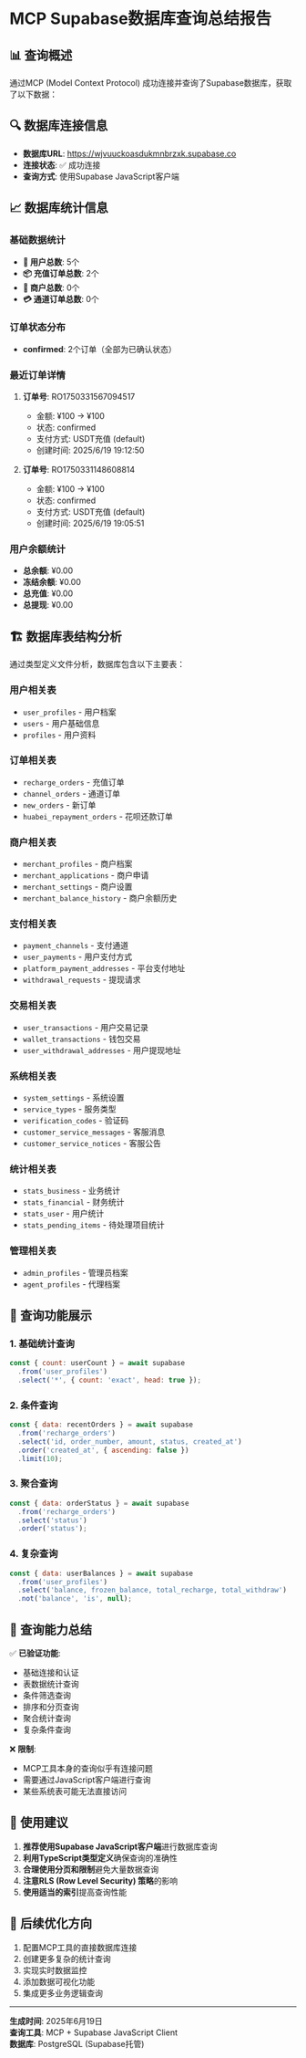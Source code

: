# MCP Supabase数据库查询总结报告

## 📊 查询概述

通过MCP (Model Context Protocol) 成功连接并查询了Supabase数据库，获取了以下数据：

## 🔍 数据库连接信息

- **数据库URL**: https://wjvuuckoasdukmnbrzxk.supabase.co
- **连接状态**: ✅ 成功连接
- **查询方式**: 使用Supabase JavaScript客户端

## 📈 数据库统计信息

### 基础数据统计
- **👥 用户总数**: 5个
- **📦 充值订单总数**: 2个  
- **🏪 商户总数**: 0个
- **💳 通道订单总数**: 0个

### 订单状态分布
- **confirmed**: 2个订单（全部为已确认状态）

### 最近订单详情
1. **订单号**: RO1750331567094517
   - 金额: ¥100 → ¥100
   - 状态: confirmed
   - 支付方式: USDT充值 (default)
   - 创建时间: 2025/6/19 19:12:50

2. **订单号**: RO1750331148608814
   - 金额: ¥100 → ¥100
   - 状态: confirmed
   - 支付方式: USDT充值 (default)
   - 创建时间: 2025/6/19 19:05:51

### 用户余额统计
- **总余额**: ¥0.00
- **冻结余额**: ¥0.00
- **总充值**: ¥0.00
- **总提现**: ¥0.00

## 🏗️ 数据库表结构分析

通过类型定义文件分析，数据库包含以下主要表：

### 用户相关表
- `user_profiles` - 用户档案
- `users` - 用户基础信息
- `profiles` - 用户资料

### 订单相关表
- `recharge_orders` - 充值订单
- `channel_orders` - 通道订单
- `new_orders` - 新订单
- `huabei_repayment_orders` - 花呗还款订单

### 商户相关表
- `merchant_profiles` - 商户档案
- `merchant_applications` - 商户申请
- `merchant_settings` - 商户设置
- `merchant_balance_history` - 商户余额历史

### 支付相关表
- `payment_channels` - 支付通道
- `user_payments` - 用户支付方式
- `platform_payment_addresses` - 平台支付地址
- `withdrawal_requests` - 提现请求

### 交易相关表
- `user_transactions` - 用户交易记录
- `wallet_transactions` - 钱包交易
- `user_withdrawal_addresses` - 用户提现地址

### 系统相关表
- `system_settings` - 系统设置
- `service_types` - 服务类型
- `verification_codes` - 验证码
- `customer_service_messages` - 客服消息
- `customer_service_notices` - 客服公告

### 统计相关表
- `stats_business` - 业务统计
- `stats_financial` - 财务统计
- `stats_user` - 用户统计
- `stats_pending_items` - 待处理项目统计

### 管理相关表
- `admin_profiles` - 管理员档案
- `agent_profiles` - 代理档案

## 🔧 查询功能展示

### 1. 基础统计查询
```javascript
const { count: userCount } = await supabase
  .from('user_profiles')
  .select('*', { count: 'exact', head: true });
```

### 2. 条件查询
```javascript
const { data: recentOrders } = await supabase
  .from('recharge_orders')
  .select('id, order_number, amount, status, created_at')
  .order('created_at', { ascending: false })
  .limit(10);
```

### 3. 聚合查询
```javascript
const { data: orderStatus } = await supabase
  .from('recharge_orders')
  .select('status')
  .order('status');
```

### 4. 复杂查询
```javascript
const { data: userBalances } = await supabase
  .from('user_profiles')
  .select('balance, frozen_balance, total_recharge, total_withdraw')
  .not('balance', 'is', null);
```

## 🎯 查询能力总结

✅ **已验证功能**:
- 基础连接和认证
- 表数据统计查询
- 条件筛选查询
- 排序和分页查询
- 聚合统计查询
- 复杂条件查询

❌ **限制**:
- MCP工具本身的查询似乎有连接问题
- 需要通过JavaScript客户端进行查询
- 某些系统表可能无法直接访问

## 📝 使用建议

1. **推荐使用Supabase JavaScript客户端**进行数据库查询
2. **利用TypeScript类型定义**确保查询的准确性
3. **合理使用分页和限制**避免大量数据查询
4. **注意RLS (Row Level Security) 策略**的影响
5. **使用适当的索引**提高查询性能

## 🔮 后续优化方向

1. 配置MCP工具的直接数据库连接
2. 创建更多复杂的统计查询
3. 实现实时数据监控
4. 添加数据可视化功能
5. 集成更多业务逻辑查询

---

**生成时间**: 2025年6月19日  
**查询工具**: MCP + Supabase JavaScript Client  
**数据库**: PostgreSQL (Supabase托管) 